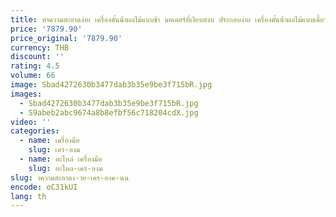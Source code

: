 ```yaml
---
title: ทําความสะอาดง่าย เครื่องคั้นน้ําผลไม้แบบช้า มอเตอร์ที่เงียบสงบ ประกอบง่าย เครื่องคั้นน้ําผลไม้แบบเคี้ยวแบบกดเย็น
price: '7879.90'
price_original: '7879.90'
currency: THB
discount: ''
rating: 4.5
volume: 66
image: Sbad4272630b3477dab3b35e9be3f715bR.jpg
images:
  - Sbad4272630b3477dab3b35e9be3f715bR.jpg
  - S9abeb2abc9674a8b8efbf56c718204cdX.jpg
video: ''
categories:
  - name: เครื่องมือ
    slug: เคร-องม
  - name: อะไหล่ เครื่องมือ
    slug: อะไหล-เคร-องม
slug: าความสะอาดง-าย-เคร-องค-นน
encode: oC31kUI
lang: th
---
```

  